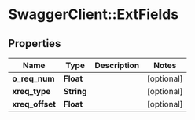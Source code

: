 # SwaggerClient::ExtFields

## Properties
Name | Type | Description | Notes
------------ | ------------- | ------------- | -------------
**o_req_num** | **Float** |  | [optional] 
**xreq_type** | **String** |  | [optional] 
**xreq_offset** | **Float** |  | [optional] 


